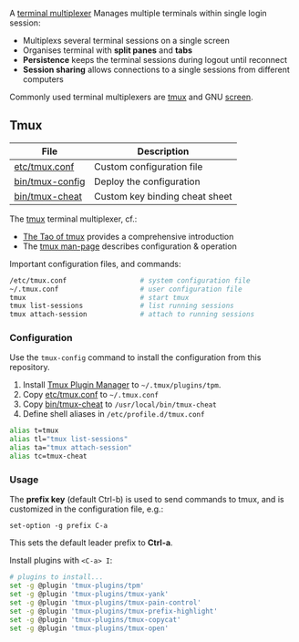 A [terminal multiplexer][tp] Manages multiple terminals within single login session:

* Multiplexs several terminal sessions on a single screen
* Organises terminal with **split panes** and **tabs**
* **Persistence** keeps the terminal sessions during logout until reconnect
* **Session sharing** allows connections to a single sessions from different computers

Commonly used terminal multiplexers are [tmux][tx] and GNU [screen][sc].


## Tmux

File                                  | Description
--------------------------------------|----------------------------------
[etc/tmux.conf][tc]                   | Custom configuration file
[bin/tmux-config](../bin/tmux-config) | Deploy the configuration
[bin/tmux-cheat][tt]                  | Custom key binding cheat sheet 

The [tmux][tx] terminal multiplexer, cf.:

* [The Tao of tmux][tb] provides a comprehensive introduction
* The [tmux man-page][tm] describes configuration & operation

Important configuration files, and commands:

```bash
/etc/tmux.conf                  # system configuration file
~/.tmux.conf                    # user configuration file
tmux                            # start tmux
tmux list-sessions              # list running sessions
tmux attach-session             # attach to running sessions
```

### Configuration

Use the `tmux-config` command to install the configuration from this repository.

1. Install [Tmux Plugin Manager][tp] to `~/.tmux/plugins/tpm`.
2. Copy [etc/tmux.conf][tc] to `~/.tmux.conf`
3. Copy [bin/tmux-cheat][tt] to `/usr/local/bin/tmux-cheat`
4. Define shell aliases in `/etc/profile.d/tmux.conf`

```bash
alias t=tmux
alias tl="tmux list-sessions"
alias ta="tmux attach-session"
alias tc=tmux-cheat
```

### Usage

The **prefix key** (default Ctrl-b) is used to send commands to tmux, 
and is customized in the configuration file, e.g.:

```
set-option -g prefix C-a
```

This sets the default leader prefix to **Ctrl-a**.

Install plugins with `<C-a> I`: 

```bash
# plugins to install...
set -g @plugin 'tmux-plugins/tpm'
set -g @plugin 'tmux-plugins/tmux-yank'
set -g @plugin 'tmux-plugins/tmux-pain-control'
set -g @plugin 'tmux-plugins/tmux-prefix-highlight'
set -g @plugin 'tmux-plugins/tmux-copycat'
set -g @plugin 'tmux-plugins/tmux-open'
```

[tc]: tmux.conf
[tt]: ../bin/tmux-cheat
[tp]: https://en.m.wikipedia.org/wiki/Terminal_multiplexer
[tx]: https://github.com/tmux/tmux
[sc]: http://www.gnu.org/software/screen/
[tb]: https://leanpub.com/the-tao-of-tmux/read
[tm]: https://manpages.debian.org/tmux
[tp]: https://github.com/tmux-plugins/tpm
